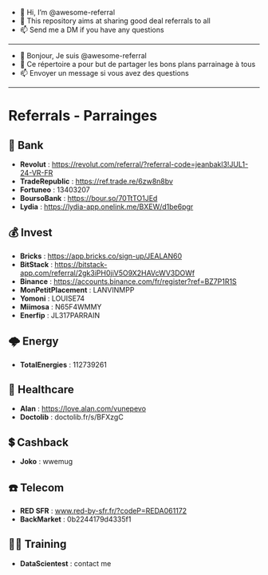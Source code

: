 - 👋 Hi, I’m @awesome-referral
- 🌱 This repository aims at sharing good deal referrals to all
- 📫 Send me a DM if you have any questions

--- 

- 👋 Bonjour, Je suis @awesome-referral
- 🌱 Ce répertoire a pour but de partager les bons plans parrainage à tous
- 📫 Envoyer un message si vous avez des questions

---

# Referrals - Parrainges
## 🏦 Bank 

- **Revolut** : https://revolut.com/referral/?referral-code=jeanbakl3!JUL1-24-VR-FR
- **TradeRepublic** : https://ref.trade.re/6zw8n8bv
- **Fortuneo** : 13403207
- **BoursoBank** : https://bour.so/70TtTO1JEd
- **Lydia** : https://lydia-app.onelink.me/BXEW/d1be6pgr

## 💰 Invest

- **Bricks** : https://app.bricks.co/sign-up/JEALAN60
- **BitStack** : https://bitstack-app.com/referral/2gk3iPH0jiV5O9X2HAVcWV3DOWf
- **Binance** : https://accounts.binance.com/fr/register?ref=BZ7P1R1S
- **MonPetitPlacement** : LANVINMPP
- **Yomoni** : LOUISE74
- **Miimosa** : N65F4WMMY
- **Enerfip** : JL317PARRAIN

## 🌩️ Energy

- **TotalEnergies** : 112739261

## 🏥 Healthcare

- **Alan** : https://love.alan.com/vunepevo
- **Doctolib** : doctolib.fr/s/BFXzgC

## 💲 Cashback

- **Joko** : wwemug

## ☎️ Telecom

- **RED SFR** : www.red-by-sfr.fr/?codeP=REDA061172
- **BackMarket** : 0b2244179d4335f1 

## 👨‍🎓 Training

- **DataScientest** : contact me

